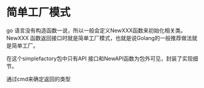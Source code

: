 # 简单工厂模式

go 语言没有构造函数一说，所以一般会定义NewXXX函数来初始化相关类。
NewXXX 函数返回接口时就是简单工厂模式，也就是说Golang的一般推荐做法就是简单工厂。

在这个simplefactory包中只有API 接口和NewAPI函数为包外可见，封装了实现细节。

通过cmd来确定返回的类型
